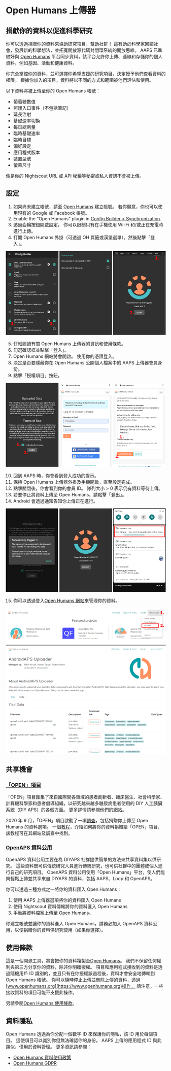 # Open Humans 上傳器

## 捐獻你的資料以促進科學研究

你可以透過捐贈你的資料來協助研究項目，幫助社群！ 這有助於科學家回饋社會，發展新的科學想法，並拓寬開放源代碼封閉環系統的開放思維。 AAPS 已準備好與 [Open Humans](https://www.openhumans.org) 平台同步資料，該平台允許你上傳、連線和存儲你的個人資料，例如基因、活動和健康資料。

你完全掌控你的資料，並可選擇你希望支援的研究項目，決定授予他們查看資料的權限。 根據你加入的項目，資料將以不同的方式和範圍被他們評估和使用。

以下資料將被上傳至你的 Open Humans 帳號：

- 葡萄糖數值
- 照護入口事件（不包括筆記）
- 延長注射
- 基礎速率切換
- 每日總劑量
- 臨時基礎速率
- 臨時目標
- 偏好設定
- 應用程式版本
- 裝置型號
- 螢幕尺寸

像是你的 Nightscout URL 或 API 秘鑰等秘密或私人資訊不會被上傳。

## 設定

1. 如果尚未建立帳號，請至 [Open Humans](https://www.openhumans.org) 建立帳號。 若你願意，你也可以使用現有的 Google 或 Facebook 帳號。
2. Enable the “Open Humans” plugin in [Config Builder > Synchronization](../SettingUpAaps/ConfigBuilder.md).
3. 透過齒輪按鈕開啟設定。 你可以限制只有在手機使用 Wi-Fi 和/或正在充電時進行上傳。
4. 打開 Open Humans 外掛（可透過 OH 頁籤或漢堡選單），然後點擊「登入」。

![Open Humans 組態建置工具](../images/OHUploader1.png)

5. 仔細閱讀有關 Open Humans 上傳器的資訊和使用條款。
6. 勾選確認框並點擊「登入」。
7. Open Humans 網站將會開啟。 使用你的憑證登入。
8. 決定是否要隱藏你在 Open Humans 公開個人檔案中的 AAPS 上傳器會員身份。
9. 點擊「授權項目」按鈕。

![Open Humans 使用條款 + 登入](../images/OHUploader2.png)

10. 回到 AAPS 時，你會看到登入成功的提示。
11. 保持 Open Humans 上傳器外掛及手機開啟，直至設定完成。
12. 點擊關閉後，你會看到你的會員 ID。 隊列大小 > 0 表示仍有資料等待上傳。
13. 若要停止將資料上傳至 Open Humans，請點擊「登出」。
14. Android 會透過通知告知你上傳正在進行。

![Open Humans 完成設定](../images/OHUploader3.png)

15. 你可以透過登入[Open Humans 網站](https://www.openhumans.org)來管理你的資料。

![Open Humans 管理資料](../images/OHWeb.png)

## 共享機會

### [「OPEN」項目](https://www.open-diabetes.eu/)

「OPEN」項目匯集了來自國際間各領域的患者創新者、臨床醫生、社會科學家、計算機科學家和患者倡導組織，以研究越來越多糖尿病患者使用的 DIY 人工胰臟系統（DIY APS）的各個方面。 更多詳情請參閱他們的[網站](https://www.open-diabetes.eu/)。

2020 年 9 月，「OPEN」項目啟動了一項[調查](https://survey.open-diabetes.eu/)，包括捐贈你上傳至 Open Humans 的資料選項。 一個[教程](https://open-diabetes.eu/en/open-survey/survey-tutorials/)，介紹如何將你的資料捐贈給「OPEN」項目，該教程可在其網站及調查中找到。

### [OpenAPS 資料公用](https://www.openhumans.org/activity/openaps-data-commons/)

OpenAPS 資料公用主要在為 DIYAPS 社群提供簡單的方法來共享資料集以供研究。 這些資料既可供傳統研究人員進行傳統研究，也可供社群中的團體或個人進行自己的研究項目。 OpenAPS 資料公用使用「Open Humans」平台，使人們能夠輕鬆上傳並共享來自 DIYAPS 的資料，包括 AAPS、Loop 和 OpenAPS。

你可以透過三種方式之一將你的資料匯入 Open Humans：

1. 使用 AAPS 上傳器選項將你的資料匯入 Open Humans
2. 使用 Nightscout 資料傳輸將你的資料匯入 Open Humans
3. 手動將資料檔案上傳至 Open Humans。

你建立帳號並讓你的資料進入 Open Humans，請務必加入 OpenAPS 資料公用，以便捐贈你的資料供研究使用（如果你選擇）。

## 使用條款

這是一個開源工具，將會把你的資料複製至[Open Humans](https://www.openhumans.org)。 我們不保留任何權利與第三方分享你的資料，除非你明確授權。 項目和應用程式接收到的資料是透過隨機用戶 ID 識別的，並且只有在你授權該過程後，資料才會安全地傳輸到 Open Humans 帳號。 你可以隨時停止上傳並刪除上傳的資料，透過[www.openhumans.org](https://www.openhumans.org)操作。 請注意，一些接收資料的項目可能不支援此操作。

另請參閱[Open Humans 使用條款](https://www.openhumans.org/terms/)。

## 資料隱私

Open Humans 透過為你分配一個數字 ID 來保護你的隱私，該 ID 用於每個項目。 這使項目可以識別你但無法確認你的身份。 AAPS 上傳的應用程式 ID 與此類似，僅用於資料管理。 更多資訊請參閱：

- [Open Humans 資料使用政策](https://www.openhumans.org/data-use/)
- [Open Humans GDPR](https://www.openhumans.org/gdpr/)
